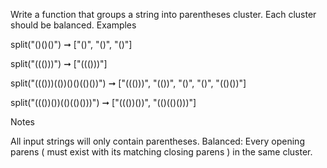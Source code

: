 Write a function that groups a string into parentheses cluster. Each cluster should be balanced.
Examples

split("()()()") ➞ ["()", "()", "()"]

split("((()))") ➞ ["((()))"]

split("((()))(())()()(()())") ➞ ["((()))", "(())", "()", "()", "(()())"]

split("((())())(()(()()))") ➞ ["((())())", "(()(()()))"]

Notes

All input strings will only contain parentheses.
Balanced: Every opening parens ( must exist with its matching closing parens ) in the same cluster.